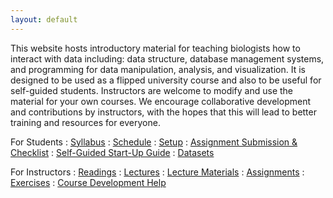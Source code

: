 ```yaml
---
layout: default
---
```


This website hosts introductory material for teaching biologists how to interact
with data including: data structure, database management systems, and
programming for data manipulation, analysis, and visualization. It is designed
to be used as a flipped university course and also to be useful for self-guided
students. Instructors are welcome to modify and use the material for your own 
courses. We encourage collaborative development and contributions by 
instructors, with the hopes that this will lead to better training and resources 
for everyone. 

For Students
: <a href="{{ site.baseurl}}/syllabus"> Syllabus</a>
: <a href="{{ site.baseurl}}/schedule">
  <i class="fa fa-calendar fa-fw"></i> Schedule</a>
: <a href="{{ site.baseurl}}/computer-setup">
  <i class="fa fa-download fa-fw"></i> Setup</a>
: <a href="{{ site.baseurl }}/materials/turn-in-checklist">
  <i class="fa fa-check-square fa-fw"></i> Assignment Submission & Checklist</a>
: <a href="{{ site.baseurl}}/START-for-self-guided-students">
  <i class="fa fa-play-circle fa-fw"></i> Self-Guided Start-Up Guide</a>
: <a href="{{ site.baseurl}}/materials/datasets">
  <i class="fa fa-download fa-fw"></i> Datasets</a>

For Instructors
: <a href="{{ site.baseurl}}/readings">
  <i class="fa fa-book fa-fw"></i> Readings</a>
: <a href="{{ site.baseurl}}/lectures">
  <i class="fa fa-comment fa-fw"></i> Lectures</a>
: <a href="{{ site.baseurl}}/materials">
  <i class="fa fa-list-alt fa-fw"></i> Lecture Materials</a>
: <a href="{{ site.baseurl}}/assignments">
  <i class="fa fa-keyboard-o fa-fw"></i> Assignments</a>
: <a href="{{ site.baseurl}}/exercises">
  <i class="fa fa-magic fa-fw"></i> Exercises</a>
: <a href="{{ site.baseurl}}/docs">
  <i class="fa fa-question-circle fa-fw"></i> Course Development Help</a>
